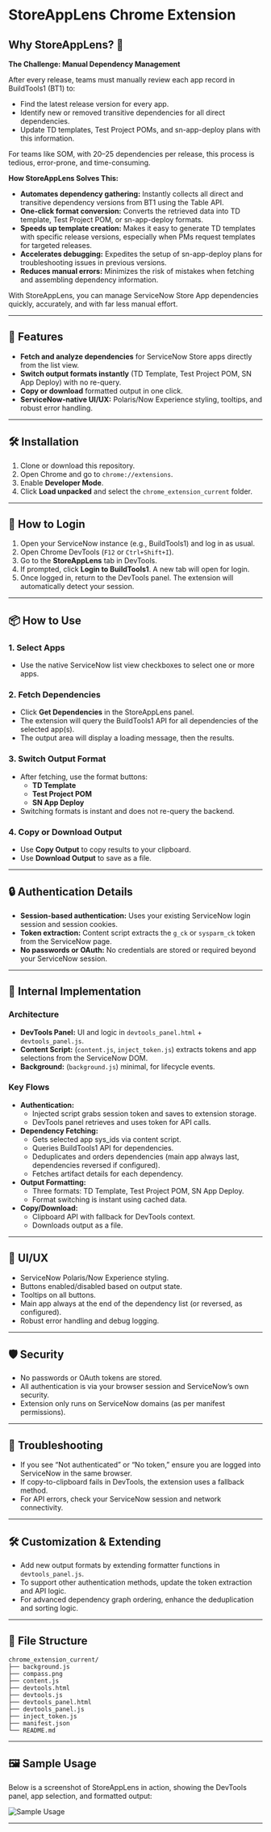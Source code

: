 # StoreAppLens Chrome Extension

## Why StoreAppLens? 🚦

**The Challenge: Manual Dependency Management**

After every release, teams must manually review each app record in BuildTools1 (BT1) to:
- Find the latest release version for every app.
- Identify new or removed transitive dependencies for all direct dependencies.
- Update TD templates, Test Project POMs, and sn-app-deploy plans with this information.

For teams like SOM, with 20–25 dependencies per release, this process is tedious, error-prone, and time-consuming.

**How StoreAppLens Solves This:**

- **Automates dependency gathering:** Instantly collects all direct and transitive dependency versions from BT1 using the Table API.
- **One-click format conversion:** Converts the retrieved data into TD template, Test Project POM, or sn-app-deploy formats.
- **Speeds up template creation:** Makes it easy to generate TD templates with specific release versions, especially when PMs request templates for targeted releases.
- **Accelerates debugging:** Expedites the setup of sn-app-deploy plans for troubleshooting issues in previous versions.
- **Reduces manual errors:** Minimizes the risk of mistakes when fetching and assembling dependency information.

With StoreAppLens, you can manage ServiceNow Store App dependencies quickly, accurately, and with far less manual effort.

---

## 🚀 Features
- **Fetch and analyze dependencies** for ServiceNow Store apps directly from the list view.
- **Switch output formats instantly** (TD Template, Test Project POM, SN App Deploy) with no re-query.
- **Copy or download** formatted output in one click.
- **ServiceNow-native UI/UX:** Polaris/Now Experience styling, tooltips, and robust error handling.

---

## 🛠️ Installation
1. Clone or download this repository.
2. Open Chrome and go to `chrome://extensions`.
3. Enable **Developer Mode**.
4. Click **Load unpacked** and select the `chrome_extension_current` folder.

---

## 🔑 How to Login
1. Open your ServiceNow instance (e.g., BuildTools1) and log in as usual.
2. Open Chrome DevTools (`F12` or `Ctrl+Shift+I`).
3. Go to the **StoreAppLens** tab in DevTools.
4. If prompted, click **Login to BuildTools1**. A new tab will open for login.
5. Once logged in, return to the DevTools panel. The extension will automatically detect your session.

---

## 📦 How to Use
### 1. **Select Apps**
- Use the native ServiceNow list view checkboxes to select one or more apps.

### 2. **Fetch Dependencies**
- Click **Get Dependencies** in the StoreAppLens panel.
- The extension will query the BuildTools1 API for all dependencies of the selected app(s).
- The output area will display a loading message, then the results.

### 3. **Switch Output Format**
- After fetching, use the format buttons:
    - **TD Template**
    - **Test Project POM**
    - **SN App Deploy**
- Switching formats is instant and does not re-query the backend.

### 4. **Copy or Download Output**
- Use **Copy Output** to copy results to your clipboard.
- Use **Download Output** to save as a file.

---

## 🔒 Authentication Details
- **Session-based authentication:** Uses your existing ServiceNow login session and session cookies.
- **Token extraction:** Content script extracts the `g_ck` or `sysparm_ck` token from the ServiceNow page.
- **No passwords or OAuth:** No credentials are stored or required beyond your ServiceNow session.

---

## 🧩 Internal Implementation
### **Architecture**
- **DevTools Panel:** UI and logic in `devtools_panel.html` + `devtools_panel.js`.
- **Content Script:** (`content.js`, `inject_token.js`) extracts tokens and app selections from the ServiceNow DOM.
- **Background:** (`background.js`) minimal, for lifecycle events.

### **Key Flows**
- **Authentication:**
  - Injected script grabs session token and saves to extension storage.
  - DevTools panel retrieves and uses token for API calls.
- **Dependency Fetching:**
  - Gets selected app sys_ids via content script.
  - Queries BuildTools1 API for dependencies.
  - Deduplicates and orders dependencies (main app always last, dependencies reversed if configured).
  - Fetches artifact details for each dependency.
- **Output Formatting:**
  - Three formats: TD Template, Test Project POM, SN App Deploy.
  - Format switching is instant using cached data.
- **Copy/Download:**
  - Clipboard API with fallback for DevTools context.
  - Downloads output as a file.

---

## 🎨 UI/UX
- ServiceNow Polaris/Now Experience styling.
- Buttons enabled/disabled based on output state.
- Tooltips on all buttons.
- Main app always at the end of the dependency list (or reversed, as configured).
- Robust error handling and debug logging.

---

## 🛡️ Security
- No passwords or OAuth tokens are stored.
- All authentication is via your browser session and ServiceNow’s own security.
- Extension only runs on ServiceNow domains (as per manifest permissions).

---

## 🧹 Troubleshooting
- If you see “Not authenticated” or “No token,” ensure you are logged into ServiceNow in the same browser.
- If copy-to-clipboard fails in DevTools, the extension uses a fallback method.
- For API errors, check your ServiceNow session and network connectivity.

---

## 🛠️ Customization & Extending
- Add new output formats by extending formatter functions in `devtools_panel.js`.
- To support other authentication methods, update the token extraction and API logic.
- For advanced dependency graph ordering, enhance the deduplication and sorting logic.

---

## 📁 File Structure
```
chrome_extension_current/
├── background.js
├── compass.png
├── content.js
├── devtools.html
├── devtools.js
├── devtools_panel.html
├── devtools_panel.js
├── inject_token.js
├── manifest.json
└── README.md
```
---

## 🖼️ Sample Usage

Below is a screenshot of StoreAppLens in action, showing the DevTools panel, app selection, and formatted output:

![Sample Usage](usage-sample.png)

---
